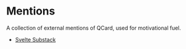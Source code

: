 # Mentions

A collection of external mentions of QCard, used for motivational fuel.

- [Svelte Substack](https://svelte.substack.com/p/whats-new-in-svelte-september-1-2020)
